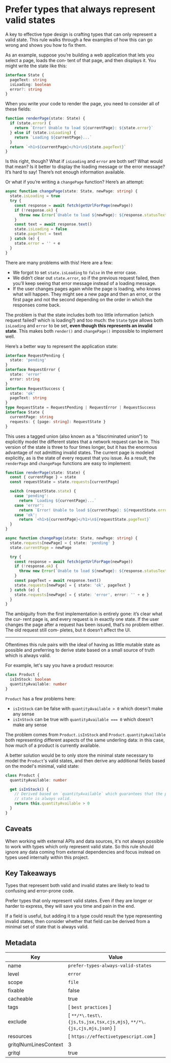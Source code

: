 # Prefer types that always represent valid states

A key to effective type design is crafting types that can only represent a valid state. This rule walks through a few examples of how this can go wrong and shows you how to fix them.

As an example, suppose you’re building a web application that lets you select a page, loads the con‐ tent of that page, and then displays it. You might write the state like this:

```ts
interface State {
  pageText: string
  isLoading: boolean
  error?: string
}
```

When you write your code to render the page, you need to consider all of these fields:

```ts
function renderPage(state: State) {
  if (state.error) {
    return `Error! Unable to load ${currentPage}: ${state.error}`
  } else if (state.isLoading) {
    return `Loading ${currentPage}...`
  }
  return `<h1>${currentPage}</h1>\n${state.pageText}`
}
```

Is this right, though? What if `isLoading` and `error` are both set? What would that mean? Is it better to display the loading message or the error message? It’s hard to say! There’s not enough information available.

Or what if you’re writing a `changePage` function? Here’s an attempt:

```ts
async function changePage(state: State, newPage: string) {
  state.isLoading = true
  try {
    const response = await fetch(getUrlForPage(newPage))
    if (!response.ok) {
      throw new Error(`Unable to load ${newPage}: ${response.statusText}`)
    }
    const text = await response.text()
    state.isLoading = false
    state.pageText = text
  } catch (e) {
    state.error = '' + e
  }
}
```

There are many problems with this! Here are a few:

- We forgot to set `state.isLoading` to `false` in the error case.
- We didn’t clear out `state.error`, so if the previous request failed, then you’ll keep seeing that error message instead of a loading message.
- If the user changes pages again while the page is loading, who knows what will happen. They might see a new page and then an error, or the first page and not the second depending on the order in which the responses come back.

The problem is that the state includes both too little information (which request failed? which is loading?) and too much: the `State` type allows both `isLoading` and `error` to be set, **even though this represents an invalid state**. This makes both `render()` and `changePage()` impossible to implement well.

Here’s a better way to represent the application state:

```ts
interface RequestPending {
  state: 'pending'
}
interface RequestError {
  state: 'error'
  error: string
}
interface RequestSuccess {
  state: 'ok'
  pageText: string
}
type RequestState = RequestPending | RequestError | RequestSuccess
interface State {
  currentPage: string
  requests: { [page: string]: RequestState }
}
```

This uses a tagged union (also known as a “discriminated union”) to explicitly model the different states that a network request can be in. This version of the state is three to four times longer, but it has the enormous advantage of not admitting invalid states. The current page is modeled explicitly, as is the state of every request that you issue. As a result, the `renderPage` and `changePage` functions are easy to implement:

```ts
function renderPage(state: State) {
  const { currentPage } = state
  const requestState = state.requests[currentPage]

  switch (requestState.state) {
    case 'pending':
      return `Loading ${currentPage}...`
    case 'error':
      return `Error! Unable to load ${currentPage}: ${requestState.error}`
    case 'ok':
      return `<h1>${currentPage}</h1>\n${requestState.pageText}`
  }
}

async function changePage(state: State, newPage: string) {
  state.requests[newPage] = { state: 'pending' }
  state.currentPage = newPage

  try {
    const response = await fetch(getUrlForPage(newPage))
    if (!response.ok) {
      throw new Error(`Unable to load ${newPage}: ${response.statusText}`)
    }
    const pageText = await response.text()
    state.requests[newPage] = { state: 'ok', pageText }
  } catch (e) {
    state.requests[newPage] = { state: 'error', error: '' + e }
  }
}
```

The ambiguity from the first implementation is entirely gone: it’s clear what the cur‐ rent page is, and every request is in exactly one state. If the user changes the page after a request has been issued, that’s no problem either. The old request still com‐ pletes, but it doesn’t affect the UI.

---

Oftentimes this rule pairs with the ideal of having as little mutable state as possible and preferring to derive state based on a small source of truth which is always valid.

For example, let's say you have a product resource:

```ts
class Product {
  isInStock: boolean
  quantityAvailable: number
}
```

`Product` has a few problems here:

- `isInStock` can be false with `quantityAvailable > 0` which doesn't make any sense
- `isInStock` can be true with `quantityAvailable === 0` which doesn't make any sense

The problem comes from `Product.isInStock` and `Product.quantityAvailable` both representing different aspects of the same underling data: in this case, how much of a product is currently available.

A better solution would be to only store the minimal state necessary to model the `Product`'s valid states, and then derive any additional fields based on the model's minimal, valid state:

```ts
class Product {
  quantityAvailable: number

  get isInStock() {
    // Derived based on `quantityAvailable` which guarantees that the product's
    // state is always valid.
    return this.quantityAvailable > 0
  }
}
```

## Caveats

When working with external APIs and data sources, it's not always possible to work with types which only represent valid state. So this rule should ignore any data coming from external dependencies and focus instead on types used internally within this project.

## Key Takeaways

Types that represent both valid and invalid states are likely to lead to confusing and error-prone code.

Prefer types that only represent valid states. Even if they are longer or harder to express, they will save you time and pain in the end.

If a field is useful, but adding it to a type could result the type representing invalid states, then consider whether that field can be derived from a minimal set of state that is always valid.

## Metadata

| Key                   | Value                                                                |
| --------------------- | -------------------------------------------------------------------- |
| name                  | `prefer-types-always-valid-states`                                   |
| level                 | `error`                                                              |
| scope                 | `file`                                                               |
| fixable               | false                                                                |
| cacheable             | true                                                                 |
| tags                  | [ `best practices` ]                                                 |
| exclude               | [ `**/*\.test\.{js,ts,jsx,tsx,cjs,mjs}`, `**/*\.{js,cjs,mjs,json}` ] |
| resources             | [ `https://effectivetypescript.com` ]                                |
| gritqlNumLinesContext | 3                                                                    |
| gritql                | true                                                                 |
